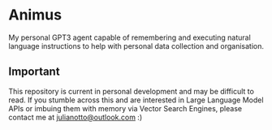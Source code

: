 # Animus
My personal GPT3 agent capable of remembering and executing natural language instructions to help with personal data collection and organisation.

## Important
This repository is current in personal development and may be difficult to read. If you stumble across this and are interested in Large Language Model APIs or imbuing them with memory via Vector Search Engines, please contact me at julianotto@outlook.com :)
